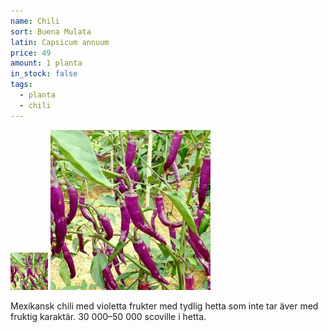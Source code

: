 ```yaml
---
name: Chili
sort: Buena Mulata
latin: Capsicum annuum
price: 49
amount: 1 planta
in_stock: false
tags:
  - planta
  - chili
---
```


<img src="/img/plant-chili-buena-mulata.jpg" width="60" data-srcset="1x, 1.5x, 2x" alt="Chili Buena Mulata" class="thumb">
<img src="/img/plant-chili-buena-mulata.jpg" width="256" data-srcset="1x, 1.5x, 2x" alt="Chili Buena Mulata">

Mexikansk chili med violetta frukter med tydlig hetta som inte tar äver med fruktig karaktär. 30 000–50 000 scoville i hetta.
